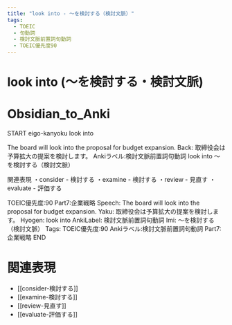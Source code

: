 ```yaml
---
title: "look into - ～を検討する（検討文脈）"
tags:
  - TOEIC
  - 句動詞
  - 検討文脈前置詞句動詞
  - TOEIC優先度90
---
```


# look into (～を検討する・検討文脈)

# Obsidian_to_Anki
START
eigo-kanyoku
look into

The board will look into the proposal for budget expansion.
Back: 
取締役会は予算拡大の提案を検討します。
Ankiラベル:検討文脈前置詞句動詞
look into
～を検討する（検討文脈）

関連表現
・consider - 検討する
・examine - 検討する
・review - 見直す
・evaluate - 評価する

TOEIC優先度:90
Part7:企業戦略
Speech: The board will look into the proposal for budget expansion.
Yaku: 取締役会は予算拡大の提案を検討します。
Hyogen: look into
AnkiLabel: 検討文脈前置詞句動詞
Imi: ～を検討する（検討文脈）
Tags: TOEIC優先度:90 Ankiラベル:検討文脈前置詞句動詞 Part7:企業戦略
END

# 関連表現
- [[consider-検討する]]
- [[examine-検討する]]
- [[review-見直す]]
- [[evaluate-評価する]]